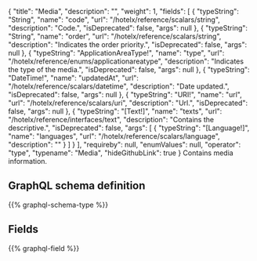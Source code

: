 {
  "title": "Media",
  "description": "",
  "weight": 1,
  "fields": [
    {
      "typeString": "String",
      "name": "code",
      "url": "/hotelx/reference/scalars/string",
      "description": "Code.",
      "isDeprecated": false,
      "args": null
    },
    {
      "typeString": "String",
      "name": "order",
      "url": "/hotelx/reference/scalars/string",
      "description": "Indicates the order priority.",
      "isDeprecated": false,
      "args": null
    },
    {
      "typeString": "ApplicationAreaType!",
      "name": "type",
      "url": "/hotelx/reference/enums/applicationareatype",
      "description": "Indicates the type of the media.",
      "isDeprecated": false,
      "args": null
    },
    {
      "typeString": "DateTime!",
      "name": "updatedAt",
      "url": "/hotelx/reference/scalars/datetime",
      "description": "Date updated.",
      "isDeprecated": false,
      "args": null
    },
    {
      "typeString": "URI!",
      "name": "url",
      "url": "/hotelx/reference/scalars/uri",
      "description": "Url.",
      "isDeprecated": false,
      "args": null
    },
    {
      "typeString": "[Text!]",
      "name": "texts",
      "url": "/hotelx/reference/interfaces/text",
      "description": "Contains the descriptive.",
      "isDeprecated": false,
      "args": [
        {
          "typeString": "[Language!]",
          "name": "languages",
          "url": "/hotelx/reference/scalars/language",
          "description": ""
        }
      ]
    }
  ],
  "requireby": null,
  "enumValues": null,
  "operator": "type",
  "typename": "Media",
  "hideGithubLink": true
}
Contains media information.
## GraphQL schema definition

{{% graphql-schema-type %}}

## Fields

{{% graphql-field %}}
